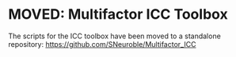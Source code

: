 # MOVED: Multifactor ICC Toolbox

The scripts for the ICC toolbox have been moved to a standalone repository: <https://github.com/SNeuroble/Multifactor_ICC>


